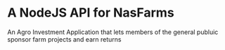 # A NodeJS API for NasFarms
An Agro Investment Application that lets members of the general publuic sponsor farm projects and earn returns